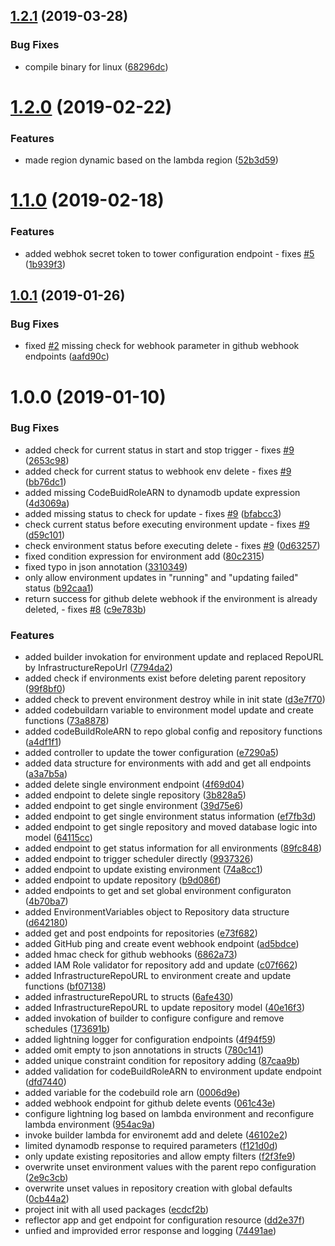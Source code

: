 ## [1.2.1](https://github.com/auto-staging/tower/compare/1.2.0...1.2.1) (2019-03-28)


### Bug Fixes

* compile binary for linux ([68296dc](https://github.com/auto-staging/tower/commit/68296dc))

# [1.2.0](https://github.com/auto-staging/tower/compare/1.1.0...1.2.0) (2019-02-22)


### Features

* made region dynamic based on the lambda region ([52b3d59](https://github.com/auto-staging/tower/commit/52b3d59))

# [1.1.0](https://github.com/auto-staging/tower/compare/1.0.1...1.1.0) (2019-02-18)


### Features

* added webhok secret token to tower configuration endpoint - fixes [#5](https://github.com/auto-staging/tower/issues/5) ([1b939f3](https://github.com/auto-staging/tower/commit/1b939f3))

## [1.0.1](https://github.com/auto-staging/tower/compare/1.0.0...1.0.1) (2019-01-26)


### Bug Fixes

* fixed [#2](https://github.com/auto-staging/tower/issues/2) missing check for webhook parameter in github webhook endpoints ([aafd90c](https://github.com/auto-staging/tower/commit/aafd90c))

# 1.0.0 (2019-01-10)


### Bug Fixes

* added check for current status in start and stop trigger - fixes [#9](https://github.com/auto-staging/tower/issues/9) ([2653c98](https://github.com/auto-staging/tower/commit/2653c98))
* added check for current status to webhook env delete - fixes [#9](https://github.com/auto-staging/tower/issues/9) ([bb76dc1](https://github.com/auto-staging/tower/commit/bb76dc1))
* added missing CodeBuidRoleARN to dynamodb update expression ([4d3069a](https://github.com/auto-staging/tower/commit/4d3069a))
* added missing status to check for update - fixes [#9](https://github.com/auto-staging/tower/issues/9) ([bfabcc3](https://github.com/auto-staging/tower/commit/bfabcc3))
* check current status before executing environment update - fixes [#9](https://github.com/auto-staging/tower/issues/9) ([d59c101](https://github.com/auto-staging/tower/commit/d59c101))
* check environment status before executing delete - fixes [#9](https://github.com/auto-staging/tower/issues/9) ([0d63257](https://github.com/auto-staging/tower/commit/0d63257))
* fixed condition expression for environment add ([80c2315](https://github.com/auto-staging/tower/commit/80c2315))
* fixed typo in json annotation ([3310349](https://github.com/auto-staging/tower/commit/3310349))
* only allow environment updates in "running" and "updating failed" status ([b92caa1](https://github.com/auto-staging/tower/commit/b92caa1))
* return success for github delete webhook if the environment is already deleted, - fixes [#8](https://github.com/auto-staging/tower/issues/8) ([c9e783b](https://github.com/auto-staging/tower/commit/c9e783b))


### Features

* added builder invokation for environment update and replaced RepoURL by InfrastructureRepoUrl ([7794da2](https://github.com/auto-staging/tower/commit/7794da2))
* added check if environments exist before deleting parent repository ([99f8bf0](https://github.com/auto-staging/tower/commit/99f8bf0))
* added check to prevent environment destroy while in init state ([d3e7f70](https://github.com/auto-staging/tower/commit/d3e7f70))
* added codebuildarn variable to environment model update and create functions ([73a8878](https://github.com/auto-staging/tower/commit/73a8878))
* added codeBuildRoleARN to repo global config and repository functions ([a4df1f1](https://github.com/auto-staging/tower/commit/a4df1f1))
* added controller to update the tower configuration ([e7290a5](https://github.com/auto-staging/tower/commit/e7290a5))
* added data structure for environments with add and get all  endpoints ([a3a7b5a](https://github.com/auto-staging/tower/commit/a3a7b5a))
* added delete single environment endpoint ([4f69d04](https://github.com/auto-staging/tower/commit/4f69d04))
* added endpoint to delete single repository ([3b828a5](https://github.com/auto-staging/tower/commit/3b828a5))
* added endpoint to get single environment ([39d75e6](https://github.com/auto-staging/tower/commit/39d75e6))
* added endpoint to get single environment status information ([ef7fb3d](https://github.com/auto-staging/tower/commit/ef7fb3d))
* added endpoint to get single repository and moved database logic into model ([64115cc](https://github.com/auto-staging/tower/commit/64115cc))
* added endpoint to get status information for all environments ([89fc848](https://github.com/auto-staging/tower/commit/89fc848))
* added endpoint to trigger scheduler directly ([9937326](https://github.com/auto-staging/tower/commit/9937326))
* added endpoint to update existing environment ([74a8cc1](https://github.com/auto-staging/tower/commit/74a8cc1))
* added endpoint to update repository ([b9d086f](https://github.com/auto-staging/tower/commit/b9d086f))
* added endpoints to get and set global environment configuraton ([4b70ba7](https://github.com/auto-staging/tower/commit/4b70ba7))
* added EnvironmentVariables object to Repository data structure ([d642180](https://github.com/auto-staging/tower/commit/d642180))
* added get and post endpoints for repositories ([e73f682](https://github.com/auto-staging/tower/commit/e73f682))
* added GitHub ping and create event webhook endpoint ([ad5bdce](https://github.com/auto-staging/tower/commit/ad5bdce))
* added hmac check for github webhooks ([6862a73](https://github.com/auto-staging/tower/commit/6862a73))
* added IAM Role validator for repository add and update ([c07f662](https://github.com/auto-staging/tower/commit/c07f662))
* added InfrastructureRepoURL to environment create and update functions ([bf07138](https://github.com/auto-staging/tower/commit/bf07138))
* added infrastructureRepoURL to structs ([6afe430](https://github.com/auto-staging/tower/commit/6afe430))
* added InfrastructureRepoURL to update repository model ([40e16f3](https://github.com/auto-staging/tower/commit/40e16f3))
* added invokation of builder to configure configure and remove schedules ([173691b](https://github.com/auto-staging/tower/commit/173691b))
* added lightning logger for configuration endpoints ([4f94f59](https://github.com/auto-staging/tower/commit/4f94f59))
* added omit empty to json annotations in structs ([780c141](https://github.com/auto-staging/tower/commit/780c141))
* added unique constraint condition for repository adding ([87caa9b](https://github.com/auto-staging/tower/commit/87caa9b))
* added validation for codeBuildRoleARN to environment update endpoint ([dfd7440](https://github.com/auto-staging/tower/commit/dfd7440))
* added variable for the codebuild role arn ([0006d9e](https://github.com/auto-staging/tower/commit/0006d9e))
* added webhook endpoint for github delete events ([061c43e](https://github.com/auto-staging/tower/commit/061c43e))
* configure lightning log based on lambda environment and reconfigure lambda environment ([954ac9a](https://github.com/auto-staging/tower/commit/954ac9a))
* invoke builder lambda for environemt add and delete ([46102e2](https://github.com/auto-staging/tower/commit/46102e2))
* limited dynamodb response to required parameters ([f121d0d](https://github.com/auto-staging/tower/commit/f121d0d))
* only update existing repositories and allow empty filters ([f2f3fe9](https://github.com/auto-staging/tower/commit/f2f3fe9))
* overwrite unset environment values with the parent repo configuration ([2e9c3cb](https://github.com/auto-staging/tower/commit/2e9c3cb))
* overwrite unset values in repository creation with global defaults ([0cb44a2](https://github.com/auto-staging/tower/commit/0cb44a2))
* project init with all used packages ([ecdcf2b](https://github.com/auto-staging/tower/commit/ecdcf2b))
* reflector app and get endpoint for configuration resource ([dd2e37f](https://github.com/auto-staging/tower/commit/dd2e37f))
* unfied and improvided error response and logging ([74491ae](https://github.com/auto-staging/tower/commit/74491ae))
